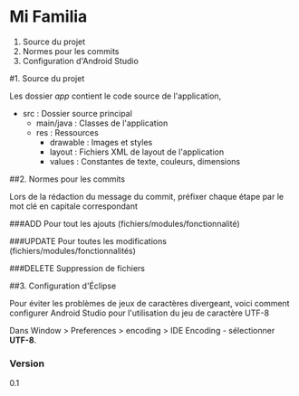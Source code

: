 # Mi Familia

1. Source du projet
2. Normes pour les commits
3. Configuration d'Android Studio

#1. Source du projet

Les dossier *app* contient le code source de l'application, 

- src : Dossier source principal
    - main/java : Classes de l'application
    - res : Ressources
        - drawable : Images et styles
        - layout : Fichiers XML de layout de l'application
        - values : Constantes de texte, couleurs, dimensions

##2. Normes pour les commits


Lors de la rédaction du message du commit, préfixer chaque étape par le mot clé en capitale correspondant

###ADD
Pour tout les ajouts (fichiers/modules/fonctionnalité)

###UPDATE
Pour toutes les modifications (fichiers/modules/fonctionnalités)

###DELETE
Suppression de fichiers

##3. Configuration d'Éclipse

Pour éviter les problèmes de jeux de caractères divergeant, voici comment configurer Android Studio pour l'utilisation du jeu de caractère UTF-8

Dans Window > Preferences > encoding > IDE Encoding - sélectionner **UTF-8**.

### Version
0.1
